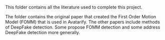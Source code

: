 This folder contains all the literature used to complete this project.

The folder contains the original paper that created the First Order Motion Model (FOMM) that is used in Avatarify.
The other papers include methods of DeepFake detection. Some propose FOMM detection and some address DeepFake detection more generally. 
